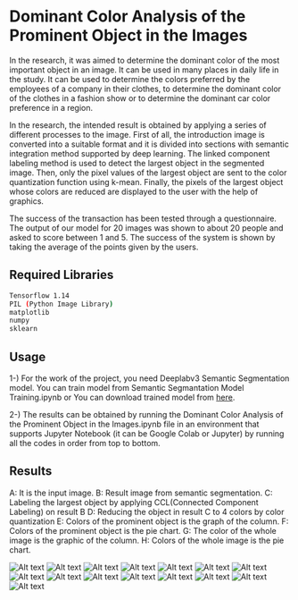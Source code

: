 # Dominant Color Analysis of the Prominent Object in the Images

In the research, it was aimed to determine the dominant color of the most important object in an image. It can be used in many places in daily life in the study. It can be used to determine the colors preferred by the employees of a company in their clothes, to determine the dominant color of the clothes in a fashion show or to determine the dominant car color preference in a region.

In the research, the intended result is obtained by applying a series of different processes to the image. First of all, the introduction image is converted into a suitable format and it is divided into sections with semantic integration method supported by deep learning. The linked component labeling method is used to detect the largest object in the segmented image. Then, only the pixel values of the largest object are sent to the color quantization function using k-mean. Finally, the pixels of the largest object whose colors are reduced are displayed to the user with the help of graphics.

The success of the transaction has been tested through a questionnaire. The output of our model for 20 images was shown to about 20 people and asked to score between 1 and 5. The success of the system is shown by taking the average of the points given by the users.


## Required Libraries

```bash
Tensorflow 1.14
PIL (Python Image Library)
matplotlib
numpy
sklearn
```

## Usage

1-) For the work of the project, you need Deeplabv3 Semantic Segmentation model. You can train model from Semantic Segmantation Model Training.ipynb or You can download trained model from [here](http://download.tensorflow.org/models/deeplabv3_pascal_trainval_2018_01_04.tar.gz).

2-) The results can be obtained by running the Dominant Color Analysis of the Prominent Object in the Images.ipynb file in an environment that supports Jupyter Notebook (it can be Google Colab or Jupyter) by running all the codes in order from top to bottom.
## Results

A: It is the input image.
B: Result image from semantic segmentation.
C: Labeling the largest object by applying CCL(Connected Component Labeling) on result B
D: Reducing the object in result C  to 4 colors by color quantization
E: Colors of the prominent object is the graph of the column.
F: Colors of the prominent object is the pie chart.
G: The color of the whole image is the graphic of the column.
H: Colors of the whole image is the pie chart.

![Alt text](Images/sample1.png?raw=true "Sample-1")
![Alt text](Images/sample2.png?raw=true "Sample-2")
![Alt text](Images/sample3.png?raw=true "Sample-3")
![Alt text](Images/sample4.png?raw=true "Sample-4")
![Alt text](Images/sample5.png?raw=true "Sample-5")
![Alt text](Images/sample6.png?raw=true "Sample-6")
![Alt text](Images/sample7.png?raw=true "Sample-7")
![Alt text](Images/sample8.png?raw=true "Sample-8")
![Alt text](Images/sample9.png?raw=true "Sample-9")
![Alt text](Images/sample10.png?raw=true "Sample-10")
![Alt text](Images/sample11.png?raw=true "Sample-11")
![Alt text](Images/sample12.png?raw=true "Sample-12")
![Alt text](Images/sample13.png?raw=true "Sample-13")
![Alt text](Images/sample14.png?raw=true "Sample-14")
![Alt text](Images/sample15.png?raw=true "Sample-15")
 

